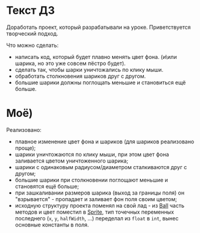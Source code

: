 ﻿# Текст ДЗ

Доработать проект, который разрабатывали на уроке. Приветствуется творческий подход.

Что можно сделать:
- написать код, который будет плавно менять цвет фона. (и\или шарика, но это уже совсем пёстро будет).
- сделать так, чтобы шарки уничтожались по клику мыши.
- обработать столкновения шариков друг с другом.
- большие шарики должны поглощать меньшие и становиться ещё больше.

# Моё)

Реализовано:
- плавное изменение цвет фона и шариков (для шариков реализовано проще);
- шарики уничтожаются по клику мыши, при этом цвет фона заливается цветом уничтоженного шарика;
- шарики с одинаковым радиусом/диаметром сталкиваются друг с другом;
- большие шарики при столкновении поглощают меньшие и становятся ещё больше;
- при зашкаливании размеров шарика (выход за границы поля) он "взрывается" - пропадает и заливает фон поля своим цветом;
- исходную структуру проекта поменял на свой лад - из [Ball](Ball.java) часть методов и цвет поместил в [Sprite](Sprite.java), тип точечных переменных последнего (`x`, `y`, `halfWidth`, ...) переделал из `float` в `int`, вынес основные константы в поля.